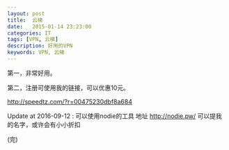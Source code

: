 ```yaml
---
layout: post
title:  云梯
date:   2015-01-14 23:23:00
categories: IT
tags: [VPN, 云梯]
description: 好用的VPN
keywords: VPN, 云梯
---
```


第一，非常好用。

第二，注册可使用我的链接，可以优惠10元。

http://speedtz.com/?r=00475230dbf8a684

Update at 2016-09-12 : 可以使用nodie的工具
地址 http://nodie.pw/
可以提我的名字，或许会有小小折扣

(完)
